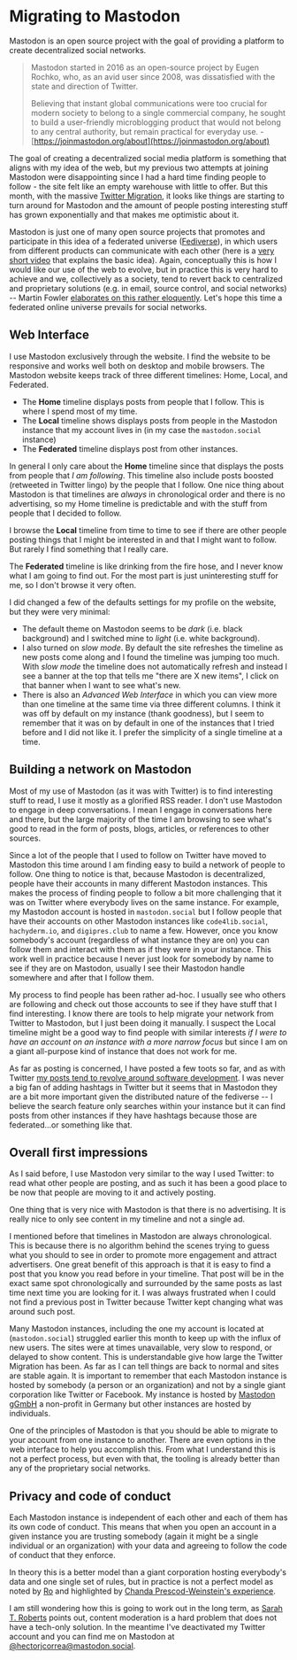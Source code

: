 # Migrating to Mastodon
Mastodon is an open source project with the goal of providing a platform to create decentralized social networks. 

> Mastodon started in 2016 as an open-source project by Eugen Rochko, who, as an avid user since 2008, was dissatisfied with the state and direction of Twitter.
> 
> Believing that instant global communications were too crucial for modern society to belong to a single commercial company, he sought to build a user-friendly microblogging product that would not belong to any central authority, but remain practical for everyday use. - [https://joinmastodon.org/about](https://joinmastodon.org/about)

The goal of creating a decentralized social media platform is something that aligns with my idea of the web, but my previous two attempts at joining Mastodon were disappointing since I had a hard time finding people to follow - the site felt like an empty warehouse with little to offer. But this month, with the massive [Twitter Migration](https://www.msn.com/en-us/news/technology/considering-joining-the-twitter-migration-check-out-these-platform-alternatives/ar-AA13NZlw), it looks like things are starting to turn around for Mastodon and the amount of people posting interesting stuff has grown exponentially and that makes me optimistic about it.

Mastodon is just one of many open source projects that promotes and participate in this idea of a federated universe ([Fediverse](https://en.wikipedia.org/wiki/Fediverse)), in which users from different products can communicate with each other (here is a [very short video](https://framatube.org/w/4294a720-f263-4ea4-9392-cf9cea4d5277) that explains the basic idea). Again, conceptually this is how I would like our use of the web to evolve, but in practice this is very hard to achieve and we, collectively as a society, tend to revert back to centralized and proprietary solutions (e.g. in email, source control, and social networks) -- Martin Fowler [elaborates on this rather eloquently](https://martinfowler.com/articles/exploring-mastodon.html#what-if-twitter-goes-myspace). Let's hope this time a federated online universe prevails for social networks.


## Web Interface
I use Mastodon exclusively through the website. I find the website to be responsive and works well both on desktop and mobile browsers. The Mastodon website keeps track of three different timelines: Home, Local, and Federated. 

* The **Home** timeline displays posts from people that I follow. This is where I spend most of my time. 
* The **Local** timeline shows displays posts from people in the Mastodon instance that my account lives in (in my case the `mastodon.social` instance)
* The **Federated** timeline displays post from other instances. 

In general I only care about the **Home** timeline since that displays the posts from people that *I am following*. This timeline also include posts boosted (retweeted in Twitter lingo) by the people that I follow. One nice thing about Mastodon is that timelines are *always* in chronological order and there is no advertising, so my Home timeline is predictable and with the stuff from people that I decided to follow.

I browse the **Local** timeline from time to time to see if there are other people posting things that I might be interested in and that I might want to follow. But rarely I find something that I really care. 

The **Federated** timeline is like drinking from the fire hose, and I never know what I am going to find out. For the most part is just uninteresting stuff for me, so I don't browse it very often.

I did changed a few of the defaults settings for my profile on the website, but they were very minimal:
* The default theme on Mastodon seems to be *dark* (i.e. black background) and I switched mine to *light* (i.e. white background).
* I also turned on *slow mode*. By default the site refreshes the timeline as new posts come along and I found the timeline was jumping too much. With *slow mode* the timeline does not automatically refresh and instead I see a banner at the top that tells me "there are X new items", I click on that banner when I want to see what's new.
* There is also an *Advanced Web Interface* in which you can view more than one timeline at the same time via three different columns. I think it was off by default on my instance (thank goodness), but I seem to remember that it was on by default in one of the instances that I tried before and I did not like it. I prefer the simplicity of a single timeline at a time.


## Building a network on Mastodon
Most of my use of Mastodon (as it was with Twitter) is to find interesting stuff to read, I use it mostly as a glorified RSS reader. I don't use Mastodon to engage in deep conversations. I mean I engage in conversations here and there, but the large majority of the time I am browsing to see what's good to read in the form of posts, blogs, articles, or references to other sources. 

Since a lot of the people that I used to follow on Twitter have moved to Mastodon this time around I am finding easy to build a network of people to follow. One thing to notice is that, because Mastodon is decentralized, people have their accounts in many different Mastodon instances. This makes the process of finding people to follow a bit more challenging that it was on Twitter where everybody lives on the same instance. For example, my Mastodon account is hosted in `mastodon.social` but I follow people that have their accounts on other Mastodon instances like `code4lib.social`, `hachyderm.io`, and `digipres.club` to name a few. However, once you know somebody's account (regardless of what instance they are on) you can follow them and interact with them as if they were in your instance. This work well in practice because I never just look for somebody by name to see if they are on Mastodon, usually I see their Mastodon handle somewhere and after that I follow them.

My process to find people has been rather ad-hoc. I usually see who others are following and check out those accounts to see if they have stuff that I find interesting. I know there are tools to help migrate your network from Twitter to Mastodon, but I just been doing it manually. I suspect the Local timeline might be a good way to find people with similar interests *if I were to have an account on an instance with a more narrow focus* but since I am on a giant all-purpose kind of instance that does not work for me.

As far as posting is concerned, I have posted a few toots so far, and as with Twitter [my posts tend to revolve around software development](https://mastodon.social/@hectorjcorrea). I was never a big fan of adding hashtags in Twitter but it seems that in Mastodon they are a bit more important given the distributed nature of the fediverse -- I believe the search feature only searches within your instance but it can find posts from other instances if they have hashtags because those are federated...or something like that.


## Overall first impressions
As I said before, I use Mastodon very similar to the way I used Twitter: to read what other people are posting, and as such it has been a good place to be now that people are moving to it and actively posting. 

One thing that is very nice with Mastodon is that there is no advertising. It is really nice to only see content in my timeline and not a single ad. 

I mentioned before that timelines in Mastodon are always chronological. This is because there is no algorithm behind the scenes trying to guess what you should to see in order to promote more engagement and attract advertisers. One great benefit of this approach is that it is easy to find a post that you know you read before in your timeline. That post will be in the exact same spot chronologically and surrounded by the same posts as last time next time you are looking for it. I was always frustrated when I could not find a previous post in Twitter because Twitter kept changing what was around such post. 

Many Mastodon instances, including the one my account is located at (`mastodon.social`) struggled earlier this month to keep up with the influx of new users. The sites were at times unavailable, very slow to respond, or delayed to show content. This is understandable give how large the Twitter Migration has been. As far as I can tell things are back to normal and sites are stable again. It is important to remember that each Mastodon instance is hosted by somebody (a person or an organization) and not by a single giant corporation like Twitter or Facebook. My instance is hosted by [Mastodon gGmbH](https://mastodon.social/about) a non-profit in Germany but other instances are hosted by individuals. 

One of the principles of Mastodon is that you should be able to migrate to your account from one instance to another. There are even options in the web interface to help you accomplish this. From what I understand this is not a perfect process, but even with that, the tooling is already better than any of the proprietary social networks.


## Privacy and code of conduct
Each Mastodon instance is independent of each other and each of them has its own code of conduct. This means that when you open an account in a given instance you are trusting somebody (again it might be a single individual or an organization) with your data and agreeing to follow the code of conduct that they enforce. 

In theory this is a better model than a giant corporation hosting everybody's data and one single set of rules, but in practice is not a perfect model as noted by [Ro](https://ubiqueros.com/notes/97fl43rhnu) and highlighted by [Chanda Prescod-Weinstein's experience](https://twitter.com/IBJIYONGI/status/1590462702983720962). 

I am still wondering how this is going to work out in the long term, as [Sarah T. Roberts](https://www.behindthescreen-book.com/) points out, content moderation is a hard problem that does not have a tech-only solution. In the meantime I've deactivated my Twitter account and you can find me on Mastodon at [@hectorjcorrea@mastodon.social](https://mastodon.social/@hectorjcorrea). 


